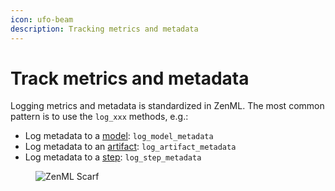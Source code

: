 ```yaml
---
icon: ufo-beam
description: Tracking metrics and metadata
---
```


# Track metrics and metadata

Logging metrics and metadata is standardized in ZenML. The most common pattern is to use the `log_xxx` methods, e.g.:

* Log metadata to a [model](attach-metadata-to-a-model.md): `log_model_metadata`
* Log metadata to an [artifact](attach-metadata-to-an-artifact.md): `log_artifact_metadata`
* Log metadata to a [step](attach-metadata-to-steps.md): `log_step_metadata`

<figure><img src="https://static.scarf.sh/a.png?x-pxid=f0b4f458-0a54-4fcd-aa95-d5ee424815bc" alt="ZenML Scarf"><figcaption></figcaption></figure>
